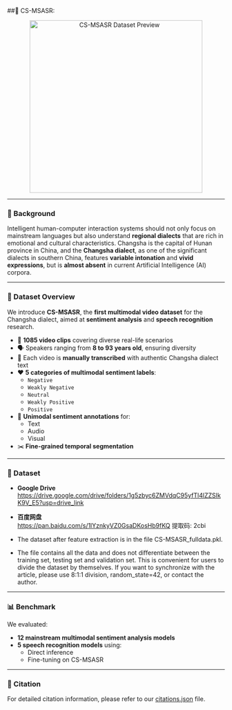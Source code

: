 ##🎯 CS-MSASR: 
 

<p align="center">
  <img src="https://github.com/user-attachments/assets/3ffb7f87-aa79-453e-926c-1cfaab9d5e9f" alt="CS-MSASR Dataset Preview" width="400"/>
</p>

---

### 📌 Background

Intelligent human-computer interaction systems should not only focus on mainstream languages but also understand **regional dialects** that are rich in emotional and cultural characteristics. Changsha is the capital of Hunan province in China, and the **Changsha dialect**, as one of the significant dialects in southern China, features **variable intonation** and **vivid expressions**, but is **almost absent** in current Artificial Intelligence (AI) corpora.

---

### 📂 Dataset Overview

We introduce **CS-MSASR**, the **first multimodal video dataset** for the Changsha dialect, aimed at **sentiment analysis** and **speech recognition** research.

- 🎥 **1085 video clips** covering diverse real-life scenarios
- 🗣️ Speakers ranging from **8 to 93 years old**, ensuring diversity
- 🧾 Each video is **manually transcribed** with authentic Changsha dialect text
- ❤️ **5 categories of multimodal sentiment labels**:
  - `Negative`
  - `Weakly Negative`
  - `Neutral`
  - `Weakly Positive`
  - `Positive`
- 🧠 **Unimodal sentiment annotations** for:
  - Text
  - Audio
  - Visual
- ✂️ **Fine-grained temporal segmentation**

---
### 🔗 Dataset

- **Google Drive**  
  https://drive.google.com/drive/folders/1g5zbyc6ZMVdqC95yfTl4lZZSIkK9V_E5?usp=drive_link

- **百度网盘**  
     https://pan.baidu.com/s/1lYznkyVZ0GsaDKosHb9fKQ
  提取码: 2cbi 

- The dataset after feature extraction is in the file CS-MSASR_fulldata.pkl.
- The file contains all the data and does not differentiate between the training set, testing set and validation set. This is convenient for users to divide the dataset by themselves. If you want to synchronize with the article, please use 8:1:1 division, random_state=42, or contact the author.

---

### 📊 Benchmark

We evaluated:

- **12 mainstream multimodal sentiment analysis models**
- **5 speech recognition models** using:
  - Direct inference
  - Fine-tuning on CS-MSASR

---

### 📎 Citation

For detailed citation information, please refer to our [citations.json](https://github.com/Yaoooyu/CS-MSASR/blob/main/citations.json) file.

